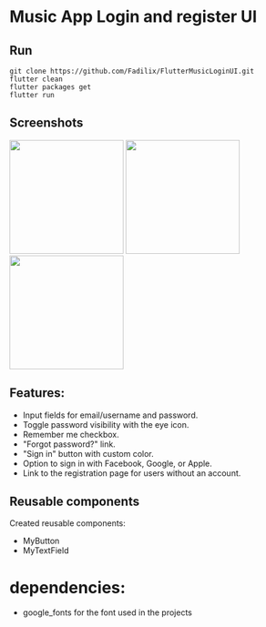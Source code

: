 # Music App Login and register UI

## Run
```flutter
git clone https://github.com/Fadilix/FlutterMusicLoginUI.git
flutter clean
flutter packages get
flutter run
```

## Screenshots
<img width="200" src="https://github.com/Fadilix/FlutterMusicLoginUI/assets/121851593/8125971b-480f-4225-a960-5e0a08c0b15a">

<img width="200" src="https://github.com/Fadilix/FlutterMusicLoginUI/assets/121851593/1405fcc5-6014-46c1-97cf-303d0f39da4a">

<img width="200" src="https://github.com/Fadilix/FlutterMusicLoginUI/assets/121851593/a98a559f-ac8f-426a-b3fe-ee66adf7a716">

## Features:
- Input fields for email/username and password.
- Toggle password visibility with the eye icon.
- Remember me checkbox.
- "Forgot password?" link.
- "Sign in" button with custom color.
- Option to sign in with Facebook, Google, or Apple.
- Link to the registration page for users without an account.

## Reusable components
Created reusable components:
- MyButton
- MyTextField

# dependencies:
- google_fonts for the font used in the projects
